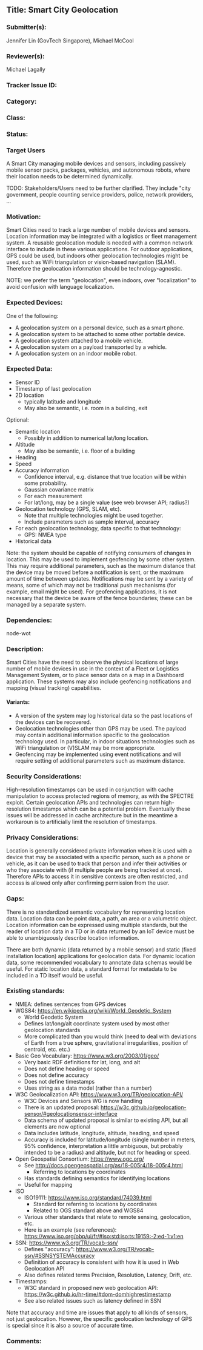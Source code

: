 ## Title: Smart City Geolocation

### Submitter(s): 

Jennifer Lin (GovTech Singapore), Michael McCool

### Reviewer(s):

Michael Lagally

### Tracker Issue ID:

<please leave blank>

### Category:

<please leave blank>

### Class: 

<please leave blank>

### Status: 

<please leave blank>

### Target Users

A Smart City managing mobile devices and sensors,
including passively mobile sensor packs, packages,
vehicles, and autonomous robots, where their location needs to
be determined dynamically.

TODO: Stakeholders/Users need to be further clarified. They include "city government, people counting service providers, police, network providers, ...

### Motivation:

Smart Cities need to track a large number of mobile devices and sensors.
Location information may be integrated with a logistics or fleet management
system.
A reusable geolocation module is needed with a common network interface to
include in these various applications.
For outdoor applications, GPS 
could be used, but indoors other geolocation technologies might be 
used, such as WiFi triangulation or vision-based navigation (SLAM).
Therefore the geolocation information should be technology-agnostic.

NOTE: we prefer the term "geolocation", even indoors, over "localization" to
avoid confusion with language localization.

### Expected Devices:

One of the following:
* A geolocation system on a personal device, such as a smart phone.
* A geolocation system to be attached to some other portable device.
* A geolocation system attached to a mobile vehicle.
* A geolocation system on a payload transported by a vehicle.
* A geolocation system on an indoor mobile robot.

### Expected Data:

* Sensor ID
* Timestamp of last geolocation
* 2D location
   * typically latitude and longitude
   * May also be semantic, i.e. room in a building, exit

Optional:
* Semantic location
   * Possibly in addition to numerical lat/long location.
* Altitude
   * May also be semantic, i.e. floor of a building
* Heading
* Speed
* Accuracy information
   * Confidence interval, e.g. distance that true location will be within some probability.
   * Gaussian covariance matrix
   * For each measurement
   * For lat/long, may be a single value (see web browser API; radius?)
* Geolocation technology (GPS, SLAM, etc).  
   * Note that multiple technologies might be used together.
   * Include parameters such as sample interval, accuracy
* For each geolocation technology, data specific to that technology:
   * GPS: NMEA type
* Historical data

Note: the system should be capable of notifying consumers
of changes in location.
This may be used to implement geofencing by some other system.  
This may require additional parameters, such as the 
maximum distance that the device may be moved before a notification is
sent, or the maximum amount of time between updates.
Notifications may be sent by a variety of means, some of which may
not be traditional push mechanisms (for example, email might be used).
For geofencing applications, it is not necessary that the device be aware
of the fence boundaries; these can be managed by a separate system.

### Dependencies:

node-wot

### Description:

Smart Cities have the need to observe the physical locations of 
large number of mobile devices 
in use in the context of a Fleet or Logistics Management System, or
to place sensor data on a map in a Dashboard application.
These systems may also include geofencing notifications and mapping
(visual tracking) capabilities.

#### Variants:

* A version of the system may log historical data so the past
  locations of the devices can be recovered.
* Geolocation technologies other than GPS may be used.  The payload
  may contain additional information specific to the geolocation
  technology used.  In particular, in indoor situations technologies such
  as WiFi triangulation or (V)SLAM may be more appropriate.
* Geofencing may be implemented using event notifications and
  will require setting of additional parameters such as maximum distance.

### Security Considerations:

High-resolution timestamps can be used in conjunction with cache manipulation to
access protected regions of memory, as with the SPECTRE exploit. Certain
geolocation APIs and technologies can return high-resolution timestamps which
can be a potential problem.  Eventually these issues will be addressed in cache
architecture but in the meantime a workaroun is to artificially limit the 
resolution of timestamps.

### Privacy Considerations:

Location is generally considered private information when it is used with a device
that may be associated with a specific person, such as a phone or vehicle, as it
can be used to track that person and infer their activities or who they associate 
with (if multiple people are being tracked at once).  Therefore APIs to access it
in sensitive contexts are often restricted, and access is allowed only after confirming
permission from the user.

### Gaps:

There is no standardized semantic vocabulary for representing location data.
Location data can be point data, a path, an area or a volumetric object.
Location information can be expressed using multiple standards, 
but the reader of location data in a TD or in data returned by an IoT device 
must be able to unambiguously describe location information.

There are both dynamic (data returned by a mobile sensor) and static (fixed installation
location) applications for geolocation data.  For dynamic location data, some recommended vocabulary
to annotate data schemas would be useful.  For static location data, a standard format
for metadata to be included in a TD itself would be useful.

### Existing standards:

* NMEA: defines sentences from GPS devices
* WGS84: https://en.wikipedia.org/wiki/World_Geodetic_System
   * World Geodetic System 
   * Defines lat/long/alt coordinate system used by most other geolocation standards
   * More complicated than you would think (need to deal with deviations of Earth from
     a true sphere, gravitational irregularities, position of centroid, etc. etc.)
* Basic Geo Vocabulary: https://www.w3.org/2003/01/geo/
   * Very basic RDF definitions for lat, long, and alt
   * Does not define heading or speed
   * Does not define accuracy
   * Does not define timestamps
   * Uses string as a data model (rather than a number)
* W3C Geolocalization API: https://www.w3.org/TR/geolocation-API/
   * W3C Devices and Sensors WG is now handling
   * There is an updated proposal: https://w3c.github.io/geolocation-sensor/#geolocationsensor-interface
   * Data schema of updated proposal is similar to existing API, but all elements are now optional
   * Data includes latitude, longitude, altitude, heading, and speed
   * Accuracy is included for latitude/longitude (single number in meters, 95% confidence, interpretation
     a little ambiguous, but probably intended to be a radius) and altitude, but not for heading or speed.
* Open Geospatial Consortium: https://www.ogc.org/
   * See http://docs.opengeospatial.org/as/18-005r4/18-005r4.html
      * Referring to locations by coordinates
   * Has standards defining semantics for identifying locations
   * Useful for mapping
* ISO
   * ISO19111: https://www.iso.org/standard/74039.html
      * Standard for referring to locations by coordinates
      * Related to OGS standard above and WGS84
   * Various other standards that relate to remote sensing, geolocation, etc.
   * Here is an example (see references): https://www.iso.org/obp/ui/fr/#iso:std:iso:ts:19159:-2:ed-1:v1:en
* SSN: https://www.w3.org/TR/vocab-ssn/
   * Defines "accuracy": https://www.w3.org/TR/vocab-ssn/#SSNSYSTEMAccuracy
   * Definition of accuracy is consistent with how it is used in Web Geolocation API
   * Also defines related terms Precision, Resolution, Latency, Drift, etc.
* Timestamps:
   * W3C standard in proposed new web geolocation API: https://w3c.github.io/hr-time/#dom-domhighrestimestamp
   * See also related issues such as latency defined in SSN

Note that accuracy and time are issues that apply to all kinds of sensors, not just
geolocation.  However, the specific geolocation technology of GPS 
is special since it is also a source of accurate time.

### Comments:

